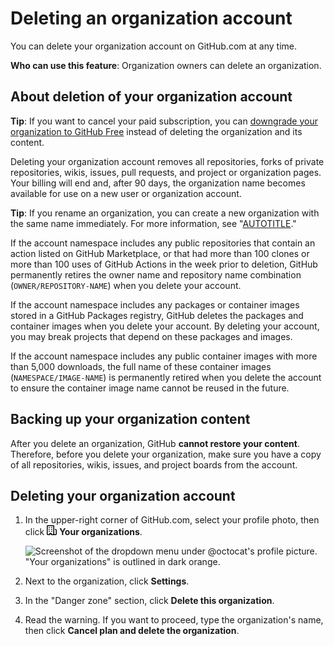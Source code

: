 # Deleting an organization account

You can delete your organization account on GitHub.com at any time.

**Who can use this feature**: Organization owners can delete an organization.

## About deletion of your organization account

<div class="ghd-spotlight ghd-spotlight-tip border rounded-1 my-3 p-3 f5 color-border-accent-emphasis color-bg-accent">

**Tip**: If you want to cancel your paid subscription, you can [downgrade your organization to GitHub Free](/billing/managing-the-plan-for-your-github-account/downgrading-your-accounts-plan) instead of deleting the organization and its content.

</div>

Deleting your organization account removes all repositories, forks of private repositories, wikis, issues, pull requests, and project or organization pages. Your billing will end and, after 90 days, the organization name becomes available for use on a new user or organization account.

<div class="ghd-spotlight ghd-spotlight-tip border rounded-1 my-3 p-3 f5 color-border-accent-emphasis color-bg-accent">

**Tip**: If you rename an organization, you can create a new organization with the same name immediately. For more information, see "[AUTOTITLE](/organizations/managing-organization-settings/renaming-an-organization)."

</div>

If the account namespace includes any public repositories that contain an action listed on GitHub Marketplace, or that had more than 100 clones or more than 100 uses of GitHub Actions in the week prior to deletion, GitHub permanently retires the owner name and repository name combination (`OWNER/REPOSITORY-NAME`) when you delete your account.

If the account namespace includes any packages or container images stored in a GitHub Packages registry, GitHub deletes the packages and container images when you delete your account. By deleting your account, you may break projects that depend on these packages and images.

If the account namespace includes any public container images with more than 5,000 downloads, the full name of these container images (`NAMESPACE/IMAGE-NAME`) is permanently retired when you delete the account to ensure the container image name cannot be reused in the future.

## Backing up your organization content

 After you delete an organization, GitHub **cannot restore your content**. Therefore, before you delete your organization, make sure you have a copy of all repositories, wikis, issues, and project boards from the account.

## Deleting your organization account

1. In the upper-right corner of GitHub.com, select your profile photo, then click <svg version="1.1" width="16" height="16" viewBox="0 0 16 16" class="octicon octicon-organization" aria-hidden="true"><path d="M1.75 16A1.75 1.75 0 0 1 0 14.25V1.75C0 .784.784 0 1.75 0h8.5C11.216 0 12 .784 12 1.75v12.5c0 .085-.006.168-.018.25h2.268a.25.25 0 0 0 .25-.25V8.285a.25.25 0 0 0-.111-.208l-1.055-.703a.749.749 0 1 1 .832-1.248l1.055.703c.487.325.779.871.779 1.456v5.965A1.75 1.75 0 0 1 14.25 16h-3.5a.766.766 0 0 1-.197-.026c-.099.017-.2.026-.303.026h-3a.75.75 0 0 1-.75-.75V14h-1v1.25a.75.75 0 0 1-.75.75Zm-.25-1.75c0 .138.112.25.25.25H4v-1.25a.75.75 0 0 1 .75-.75h2.5a.75.75 0 0 1 .75.75v1.25h2.25a.25.25 0 0 0 .25-.25V1.75a.25.25 0 0 0-.25-.25h-8.5a.25.25 0 0 0-.25.25ZM3.75 6h.5a.75.75 0 0 1 0 1.5h-.5a.75.75 0 0 1 0-1.5ZM3 3.75A.75.75 0 0 1 3.75 3h.5a.75.75 0 0 1 0 1.5h-.5A.75.75 0 0 1 3 3.75Zm4 3A.75.75 0 0 1 7.75 6h.5a.75.75 0 0 1 0 1.5h-.5A.75.75 0 0 1 7 6.75ZM7.75 3h.5a.75.75 0 0 1 0 1.5h-.5a.75.75 0 0 1 0-1.5ZM3 9.75A.75.75 0 0 1 3.75 9h.5a.75.75 0 0 1 0 1.5h-.5A.75.75 0 0 1 3 9.75ZM7.75 9h.5a.75.75 0 0 1 0 1.5h-.5a.75.75 0 0 1 0-1.5Z"></path></svg> **Your organizations**.

   ![Screenshot of the dropdown menu under @octocat's profile picture. "Your organizations" is outlined in dark orange.](/assets/images/help/profile/your-organizations.png)

1. Next to the organization, click **Settings**.
1. In the "Danger zone" section, click **Delete this organization**.
1. Read the warning. If you want to proceed, type the organization's name, then click **Cancel plan and delete the organization**.
